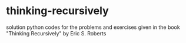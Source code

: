 thinking-recursively
====================

solution python codes for the problems and exercises given in the book "Thinking Recursively" by Eric S. Roberts
